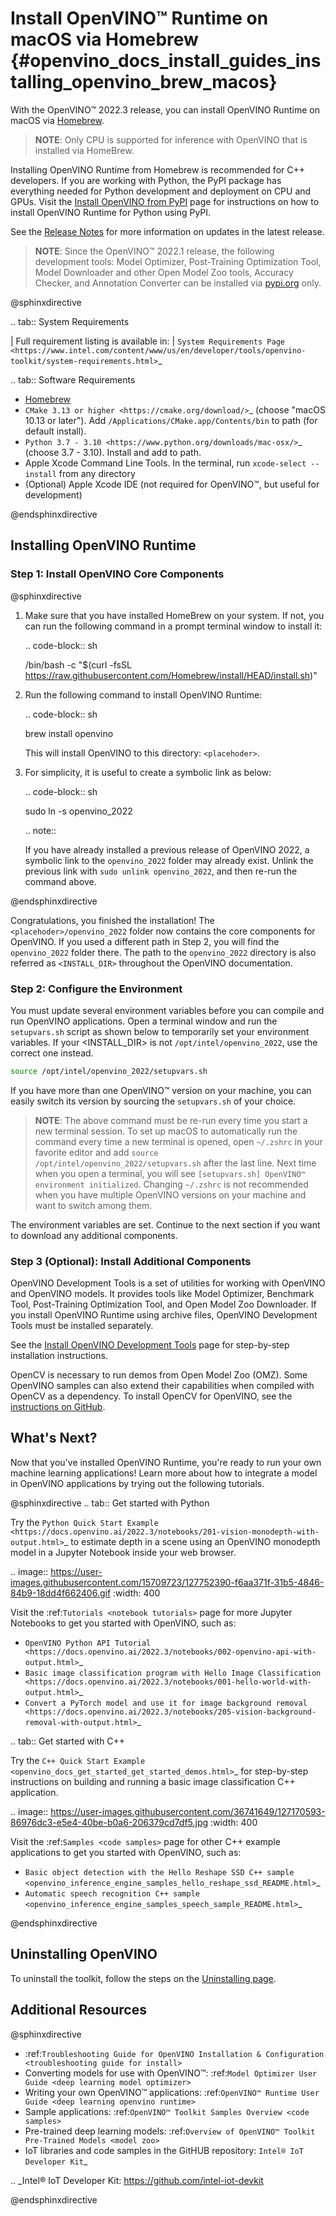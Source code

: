 # Install OpenVINO™ Runtime on macOS via Homebrew {#openvino_docs_install_guides_installing_openvino_brew_macos}

With the OpenVINO™ 2022.3 release, you can install OpenVINO Runtime on macOS via [Homebrew](https://brew.sh/). 

> **NOTE**: Only CPU is supported for inference with OpenVINO that is installed via HomeBrew.

Installing OpenVINO Runtime from Homebrew is recommended for C++ developers. If you are working with Python, the PyPI package has everything needed for Python development and deployment on CPU and GPUs. Visit the [Install OpenVINO from PyPI](installing-openvino-pip.md) page for instructions on how to install OpenVINO Runtime for Python using PyPI.

See the [Release Notes](https://www.intel.com/content/www/us/en/developer/articles/release-notes/openvino-2022-3-lts-relnotes.html) for more information on updates in the latest release.

> **NOTE**: Since the OpenVINO™ 2022.1 release, the following development tools: Model Optimizer, Post-Training Optimization Tool, Model Downloader and other Open Model Zoo tools, Accuracy Checker, and Annotation Converter can be installed via [pypi.org](https://pypi.org/project/openvino-dev/) only.

@sphinxdirective

.. tab:: System Requirements

   | Full requirement listing is available in:
   | `System Requirements Page <https://www.intel.com/content/www/us/en/developer/tools/openvino-toolkit/system-requirements.html>`_

.. tab:: Software Requirements

  * [Homebrew](https://brew.sh/)
  * `CMake 3.13 or higher <https://cmake.org/download/>`_ (choose "macOS 10.13 or later"). Add `/Applications/CMake.app/Contents/bin` to path (for default install). 
  * `Python 3.7 - 3.10 <https://www.python.org/downloads/mac-osx/>`_ (choose 3.7 - 3.10). Install and add to path.
  * Apple Xcode Command Line Tools. In the terminal, run `xcode-select --install` from any directory
  * (Optional) Apple Xcode IDE (not required for OpenVINO™, but useful for development)

@endsphinxdirective

## Installing OpenVINO Runtime

### <a name="install-core"></a>Step 1: Install OpenVINO Core Components

@sphinxdirective

1. Make sure that you have installed HomeBrew on your system. If not, you can run the following command in a prompt terminal window to install it:

   .. code-block:: sh

      /bin/bash -c "$(curl -fsSL https://raw.githubusercontent.com/Homebrew/install/HEAD/install.sh)"

2. Run the following command to install OpenVINO Runtime:

   .. code-block:: sh

      brew install openvino

   This will install OpenVINO to this directory: `<placehoder>`. 

3. For simplicity, it is useful to create a symbolic link as below:

   .. code-block:: sh

      sudo ln -s <placehoder> openvino_2022
   
   .. note:: 
   
      If you have already installed a previous release of OpenVINO 2022, a symbolic link to the `openvino_2022` folder may already exist. Unlink the previous link with `sudo unlink openvino_2022`, and then re-run the command above.

@endsphinxdirective

Congratulations, you finished the installation! The `<placehoder>/openvino_2022` folder now contains the core components for OpenVINO. If you used a different path in Step 2, you will find the `openvino_2022` folder there. The path to the `openvino_2022` directory is also referred as `<INSTALL_DIR>` throughout the OpenVINO documentation.

### <a name="set-the-environment-variables"></a>Step 2: Configure the Environment

You must update several environment variables before you can compile and run OpenVINO applications. Open a terminal window and run the `setupvars.sh` script as shown below to temporarily set your environment variables. If your <INSTALL_DIR> is not `/opt/intel/openvino_2022`, use the correct one instead.

```sh
source /opt/intel/openvino_2022/setupvars.sh
```  

If you have more than one OpenVINO™ version on your machine, you can easily switch its version by sourcing the `setupvars.sh` of your choice.

> **NOTE**: The above command must be re-run every time you start a new terminal session. To set up macOS to automatically run the command every time a new terminal is opened, open `~/.zshrc` in your favorite editor and add `source /opt/intel/openvino_2022/setupvars.sh` after the last line. Next time when you open a terminal, you will see `[setupvars.sh] OpenVINO™ environment initialized`. Changing `~/.zshrc` is not recommended when you have multiple OpenVINO versions on your machine and want to switch among them.

The environment variables are set. Continue to the next section if you want to download any additional components.

### <a name="model-optimizer"></a>Step 3 (Optional): Install Additional Components

OpenVINO Development Tools is a set of utilities for working with OpenVINO and OpenVINO models. It provides tools like Model Optimizer, Benchmark Tool, Post-Training Optimization Tool, and Open Model Zoo Downloader. If you install OpenVINO Runtime using archive files, OpenVINO Development Tools must be installed separately.

See the [Install OpenVINO Development Tools](installing-model-dev-tools.md) page for step-by-step installation instructions.

OpenCV is necessary to run demos from Open Model Zoo (OMZ). Some OpenVINO samples can also extend their capabilities when compiled with OpenCV as a dependency. To install OpenCV for OpenVINO, see the [instructions on GitHub](https://github.com/opencv/opencv/wiki/BuildOpenCV4OpenVINO).

## <a name="get-started"></a>What's Next?
Now that you've installed OpenVINO Runtime, you're ready to run your own machine learning applications! Learn more about how to integrate a model in OpenVINO applications by trying out the following tutorials.

@sphinxdirective
.. tab:: Get started with Python

   Try the `Python Quick Start Example <https://docs.openvino.ai/2022.3/notebooks/201-vision-monodepth-with-output.html>`_ to estimate depth in a scene using an OpenVINO monodepth model in a Jupyter Notebook inside your web browser.
   
   .. image:: https://user-images.githubusercontent.com/15709723/127752390-f6aa371f-31b5-4846-84b9-18dd4f662406.gif
      :width: 400

   Visit the :ref:`Tutorials <notebook tutorials>` page for more Jupyter Notebooks to get you started with OpenVINO, such as:
   
   * `OpenVINO Python API Tutorial <https://docs.openvino.ai/2022.3/notebooks/002-openvino-api-with-output.html>`_
   * `Basic image classification program with Hello Image Classification <https://docs.openvino.ai/2022.3/notebooks/001-hello-world-with-output.html>`_
   * `Convert a PyTorch model and use it for image background removal <https://docs.openvino.ai/2022.3/notebooks/205-vision-background-removal-with-output.html>`_

.. tab:: Get started with C++

   Try the `C++ Quick Start Example <openvino_docs_get_started_get_started_demos.html>`_ for step-by-step instructions on building and running a basic image classification C++ application.
   
   .. image:: https://user-images.githubusercontent.com/36741649/127170593-86976dc3-e5e4-40be-b0a6-206379cd7df5.jpg
      :width: 400

   Visit the :ref:`Samples <code samples>` page for other C++ example applications to get you started with OpenVINO, such as:
   
   * `Basic object detection with the Hello Reshape SSD C++ sample <openvino_inference_engine_samples_hello_reshape_ssd_README.html>`_
   * `Automatic speech recognition C++ sample <openvino_inference_engine_samples_speech_sample_README.html>`_

@endsphinxdirective

## <a name="uninstall"></a>Uninstalling OpenVINO

To uninstall the toolkit, follow the steps on the [Uninstalling page](uninstalling-openvino.md).

## Additional Resources

@sphinxdirective

* :ref:`Troubleshooting Guide for OpenVINO Installation & Configuration <troubleshooting guide for install>`
* Converting models for use with OpenVINO™: :ref:`Model Optimizer User Guide <deep learning model optimizer>`
* Writing your own OpenVINO™ applications: :ref:`OpenVINO™ Runtime User Guide <deep learning openvino runtime>`
* Sample applications: :ref:`OpenVINO™ Toolkit Samples Overview <code samples>`
* Pre-trained deep learning models: :ref:`Overview of OpenVINO™ Toolkit Pre-Trained Models <model zoo>`
* IoT libraries and code samples in the GitHUB repository: `Intel® IoT Developer Kit`_ 

<!---
   To learn more about converting models from specific frameworks, go to:  
   * :ref:`Convert Your Caffe Model <convert model caffe>`
   * :ref:`Convert Your TensorFlow Model <convert model tf>`
   * :ref:`Convert Your Apache MXNet Model <convert model mxnet>`
   * :ref:`Convert Your Kaldi Model <convert model kaldi>`
   * :ref:`Convert Your ONNX Model <convert model onnx>`
--->   
.. _Intel® IoT Developer Kit: https://github.com/intel-iot-devkit

@endsphinxdirective
